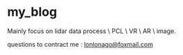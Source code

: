 # my_blog

Mainly focus on lidar data process \ PCL \ VR \ AR \ image.

questions to contract me : lonlonago@foxmail.com


